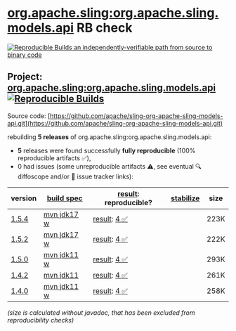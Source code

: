 [org.apache.sling:org.apache.sling.models.api](https://central.sonatype.com/artifact/org.apache.sling/org.apache.sling.models.api/versions) RB check
=======

[![Reproducible Builds](https://reproducible-builds.org/images/logos/rb.svg) an independently-verifiable path from source to binary code](https://reproducible-builds.org/)

## Project: [org.apache.sling:org.apache.sling.models.api](https://central.sonatype.com/artifact/org.apache.sling/org.apache.sling.models.api/versions) [![Reproducible Builds](https://img.shields.io/endpoint?url=https://raw.githubusercontent.com/jvm-repo-rebuild/reproducible-central/master/content/org/apache/sling/org.apache.sling.models.api/badge.json)](https://github.com/jvm-repo-rebuild/reproducible-central/blob/master/content/org/apache/sling/org.apache.sling.models.api/README.md)

Source code: [https://github.com/apache/sling-org-apache-sling-models-api.git](https://github.com/apache/sling-org-apache-sling-models-api.git)

rebuilding **5 releases** of org.apache.sling:org.apache.sling.models.api:
- **5** releases were found successfully **fully reproducible** (100% reproducible artifacts :white_check_mark:),
- 0 had issues (some unreproducible artifacts :warning:, see eventual :mag: diffoscope and/or :memo: issue tracker links):

| version | [build spec](/BUILDSPEC.md) | [result](https://reproducible-builds.org/docs/jvm/): reproducible? | [stabilize](https://github.com/google/oss-rebuild/blob/main/cmd/stabilize/README.md) | size |
| -- | --------- | ------ | ------ | -- |
| [1.5.4](https://central.sonatype.com/artifact/org.apache.sling/org.apache.sling.models.api/1.5.4/pom) | [mvn jdk17 w](org.apache.sling.models.api-1.5.4.buildspec) | [result](org.apache.sling.models.api-1.5.4.buildinfo): [4 :white_check_mark: ](org.apache.sling.models.api-1.5.4.buildcompare) | | 223K |
| [1.5.2](https://central.sonatype.com/artifact/org.apache.sling/org.apache.sling.models.api/1.5.2/pom) | [mvn jdk17 w](org.apache.sling.models.api-1.5.2.buildspec) | [result](org.apache.sling.models.api-1.5.2.buildinfo): [4 :white_check_mark: ](org.apache.sling.models.api-1.5.2.buildcompare) | | 222K |
| [1.5.0](https://central.sonatype.com/artifact/org.apache.sling/org.apache.sling.models.api/1.5.0/pom) | [mvn jdk11 w](org.apache.sling.models.api-1.5.0.buildspec) | [result](org.apache.sling.models.api-1.5.0.buildinfo): [4 :white_check_mark: ](org.apache.sling.models.api-1.5.0.buildcompare) | | 293K |
| [1.4.2](https://central.sonatype.com/artifact/org.apache.sling/org.apache.sling.models.api/1.4.2/pom) | [mvn jdk11](org.apache.sling.models.api-1.4.2.buildspec) | [result](org.apache.sling.models.api-1.4.2.buildinfo): [4 :white_check_mark: ](org.apache.sling.models.api-1.4.2.buildcompare) | | 261K |
| [1.4.0](https://central.sonatype.com/artifact/org.apache.sling/org.apache.sling.models.api/1.4.0/pom) | [mvn jdk11 w](org.apache.sling.models.api-1.4.0.buildspec) | [result](org.apache.sling.models.api-1.4.0.buildinfo): [4 :white_check_mark: ](org.apache.sling.models.api-1.4.0.buildcompare) | | 258K |

<i>(size is calculated without javadoc, that has been excluded from reproducibility checks)</i>
